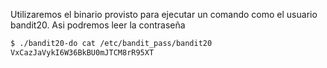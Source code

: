 Utilizaremos el binario provisto para ejecutar un comando 
como el usuario bandit20. Asi podremos leer la contraseña

```bash
$ ./bandit20-do cat /etc/bandit_pass/bandit20
VxCazJaVykI6W36BkBU0mJTCM8rR95XT
```

